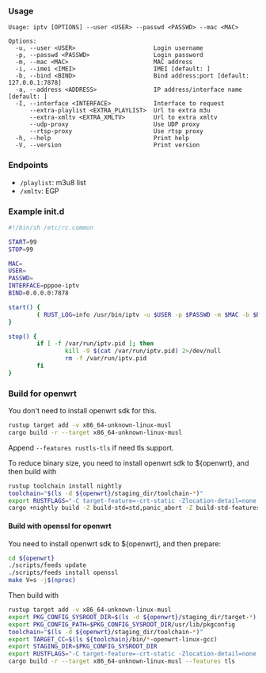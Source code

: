 ### Usage
```
Usage: iptv [OPTIONS] --user <USER> --passwd <PASSWD> --mac <MAC>

Options:
  -u, --user <USER>                      Login username
  -p, --passwd <PASSWD>                  Login password
  -m, --mac <MAC>                        MAC address
  -i, --imei <IMEI>                      IMEI [default: ]
  -b, --bind <BIND>                      Bind address:port [default: 127.0.0.1:7878]
  -a, --address <ADDRESS>                IP address/interface name [default: ]
  -I, --interface <INTERFACE>            Interface to request
      --extra-playlist <EXTRA_PLAYLIST>  Url to extra m3u
      --extra-xmltv <EXTRA_XMLTV>        Url to extra xmltv
      --udp-proxy                        Use UDP proxy
      --rtsp-proxy                       Use rtsp proxy
  -h, --help                             Print help
  -V, --version                          Print version
```

### Endpoints

- `/playlist`: m3u8 list
- `/xmltv`: EGP

### Example init.d

```sh
#!/bin/sh /etc/rc.common

START=99
STOP=99

MAC=
USER=
PASSWD=
INTERFACE=pppoe-iptv
BIND=0.0.0.0:7878

start() {
        ( RUST_LOG=info /usr/bin/iptv -u $USER -p $PASSWD -m $MAC -b $BIND -I $INTERFACE --udp-proxy --rtsp-proxy 2>&1 & echo $! >&3 ) 3>/var/run/iptv.pid | logger -t "iptv-proxy" &
}

stop() {
        if [ -f /var/run/iptv.pid ]; then
                kill -9 $(cat /var/run/iptv.pid) 2>/dev/null
                rm -f /var/run/iptv.pid
        fi
}
```

### Build for openwrt
You don't need to install openwrt sdk for this.
```bash
rustup target add -v x86_64-unknown-linux-musl
cargo build -r --target x86_64-unknown-linux-musl
```
Append `--features rustls-tls` if need tls support.

To reduce binary size, you need to install openwrt sdk to ${openwrt}, and then build with
```bash
rustup toolchain install nightly
toolchain="$(ls -d ${openwrt}/staging_dir/toolchain-*)"
export RUSTFLAGS="-C target-feature=-crt-static -Zlocation-detail=none -C linker=$(ls ${toolchain}/bin/*-openwrt-linux-gcc)"
cargo +nightly build -Z build-std=std,panic_abort -Z build-std-features=panic_immediate_abort -r --target x86_64-unknown-linux-musl
```

#### Build with openssl for openwrt
You need to install openwrt sdk to ${openwrt}, and then prepare:
```bash
cd ${openwrt}
./scripts/feeds update
./scripts/feeds install openssl
make V=s -j$(nproc)
```
Then build with
```bash
rustup target add -v x86_64-unknown-linux-musl
export PKG_CONFIG_SYSROOT_DIR=$(ls -d ${openwrt}/staging_dir/target-*)
export PKG_CONFIG_PATH=$PKG_CONFIG_SYSROOT_DIR/usr/lib/pkgconfig
toolchain="$(ls -d ${openwrt}/staging_dir/toolchain-*)"
export TARGET_CC=$(ls ${toolchain}/bin/*-openwrt-linux-gcc)
export STAGING_DIR=$PKG_CONFIG_SYSROOT_DIR
export RUSTFLAGS="-C target-feature=-crt-static -Zlocation-detail=none -C linker=$(ls ${toolchain}/bin/*-openwrt-linux-gcc)"
cargo build -r --target x86_64-unknown-linux-musl --features tls
```
